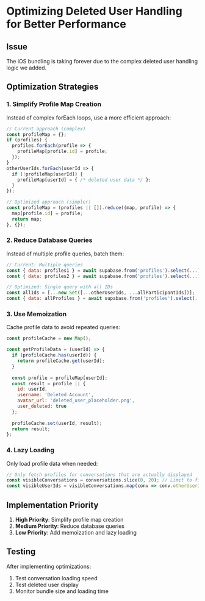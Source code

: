 # Optimizing Deleted User Handling for Better Performance

## Issue
The iOS bundling is taking forever due to the complex deleted user handling logic we added.

## Optimization Strategies

### 1. Simplify Profile Map Creation
Instead of complex forEach loops, use a more efficient approach:

```javascript
// Current approach (complex)
const profileMap = {};
if (profiles) {
  profiles.forEach(profile => {
    profileMap[profile.id] = profile;
  });
}
otherUserIds.forEach(userId => {
  if (!profileMap[userId]) {
    profileMap[userId] = { /* deleted user data */ };
  }
});

// Optimized approach (simpler)
const profileMap = (profiles || []).reduce((map, profile) => {
  map[profile.id] = profile;
  return map;
}, {});
```

### 2. Reduce Database Queries
Instead of multiple profile queries, batch them:

```javascript
// Current: Multiple queries
const { data: profiles1 } = await supabase.from('profiles').select(...).in('id', otherUserIds);
const { data: profiles2 } = await supabase.from('profiles').select(...).in('id', allParticipantIds);

// Optimized: Single query with all IDs
const allIds = [...new Set([...otherUserIds, ...allParticipantIds])];
const { data: allProfiles } = await supabase.from('profiles').select(...).in('id', allIds);
```

### 3. Use Memoization
Cache profile data to avoid repeated queries:

```javascript
const profileCache = new Map();

const getProfileData = (userId) => {
  if (profileCache.has(userId)) {
    return profileCache.get(userId);
  }
  
  const profile = profileMap[userId];
  const result = profile || {
    id: userId,
    username: 'Deleted Account',
    avatar_url: 'deleted_user_placeholder.png',
    user_deleted: true
  };
  
  profileCache.set(userId, result);
  return result;
};
```

### 4. Lazy Loading
Only load profile data when needed:

```javascript
// Only fetch profiles for conversations that are actually displayed
const visibleConversations = conversations.slice(0, 20); // Limit to first 20
const visibleUserIds = visibleConversations.map(conv => conv.otherUserId);
```

## Implementation Priority
1. **High Priority**: Simplify profile map creation
2. **Medium Priority**: Reduce database queries
3. **Low Priority**: Add memoization and lazy loading

## Testing
After implementing optimizations:
1. Test conversation loading speed
2. Test deleted user display
3. Monitor bundle size and loading time

